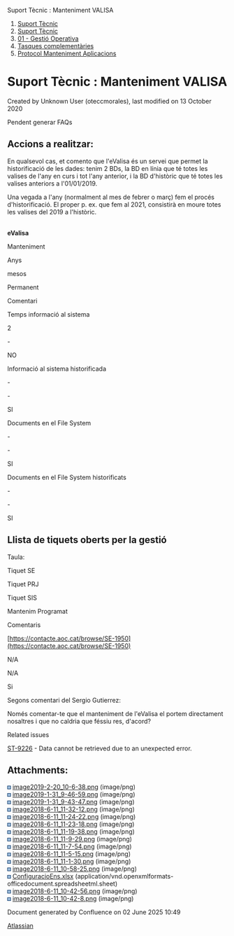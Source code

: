 Suport Tècnic : Manteniment VALISA  

1.  [Suport Tècnic](index.html)
2.  [Suport Tècnic](13893782.html)
3.  [01 - Gestió Operativa](26313391.html)
4.  [Tasques complementàries](26313409.html)
5.  [Protocol Manteniment Aplicacions](Protocol-Manteniment-Aplicacions_39911467.html)

Suport Tècnic : Manteniment VALISA
==================================

Created by Unknown User (oteccmorales), last modified on 13 October 2020

Pendent generar FAQs

Accions a realitzar:
--------------------

En qualsevol cas, et comento que l'eValisa és un servei que permet la historificació de les dades: tenim 2 BDs, la BD en línia que té totes les valises de l'any en curs i tot l'any anterior, i la BD d'històric que té totes les valises anteriors a l'01/01/2019.

Una vegada a l'any (normalment al mes de febrer o març) fem el procés d'historificació. El proper p. ex. que fem al 2021, consistirà en moure totes les valises del 2019 a l'històric.

   
**eValisa**

Manteniment

Anys

mesos

Permanent

Comentari

Temps informació al sistema

2

\-

NO

Informació al sistema historificada

\-

\-

SI

Documents en el File System

\-

\-

SI

Documents en el File System historificats

\-

\-

SI

  

Llista de tiquets oberts per la gestió
--------------------------------------

Taula:

Tiquet SE

Tiquet PRJ

Tiquet SIS

Mantenim Programat

Comentaris

[https://contacte.aoc.cat/browse/SE-1950](https://contacte.aoc.cat/browse/SE-1950)

N/A

N/A

Si

Segons comentari del Sergio Gutierrez: 

Només comentar-te que el manteniment de l'eValisa el portem directament nosaltres i que no caldria que féssiu res, d'acord?

  

  

Related issues

[ST-9226](https://contacte.aoc.cat/browse/ST-9226?src=confmacro) - Data cannot be retrieved due to an unexpected error.

  

Attachments:
------------

![](images/icons/bullet_blue.gif) [image2019-2-20\_10-6-38.png](attachments/41517361/41517362.png) (image/png)  
![](images/icons/bullet_blue.gif) [image2019-1-31\_9-46-59.png](attachments/41517361/41517363.png) (image/png)  
![](images/icons/bullet_blue.gif) [image2019-1-31\_9-43-47.png](attachments/41517361/41517364.png) (image/png)  
![](images/icons/bullet_blue.gif) [image2018-6-11\_11-32-12.png](attachments/41517361/41517365.png) (image/png)  
![](images/icons/bullet_blue.gif) [image2018-6-11\_11-24-22.png](attachments/41517361/41517366.png) (image/png)  
![](images/icons/bullet_blue.gif) [image2018-6-11\_11-23-18.png](attachments/41517361/41517367.png) (image/png)  
![](images/icons/bullet_blue.gif) [image2018-6-11\_11-19-38.png](attachments/41517361/41517368.png) (image/png)  
![](images/icons/bullet_blue.gif) [image2018-6-11\_11-9-29.png](attachments/41517361/41517369.png) (image/png)  
![](images/icons/bullet_blue.gif) [image2018-6-11\_11-7-54.png](attachments/41517361/41517370.png) (image/png)  
![](images/icons/bullet_blue.gif) [image2018-6-11\_11-5-15.png](attachments/41517361/41517371.png) (image/png)  
![](images/icons/bullet_blue.gif) [image2018-6-11\_11-1-30.png](attachments/41517361/41517372.png) (image/png)  
![](images/icons/bullet_blue.gif) [image2018-6-11\_10-58-25.png](attachments/41517361/41517373.png) (image/png)  
![](images/icons/bullet_blue.gif) [ConfiguracioEns.xlsx](attachments/41517361/41517374.xlsx) (application/vnd.openxmlformats-officedocument.spreadsheetml.sheet)  
![](images/icons/bullet_blue.gif) [image2018-6-11\_10-42-56.png](attachments/41517361/41517375.png) (image/png)  
![](images/icons/bullet_blue.gif) [image2018-6-11\_10-42-8.png](attachments/41517361/41517376.png) (image/png)  

Document generated by Confluence on 02 June 2025 10:49

[Atlassian](http://www.atlassian.com/)